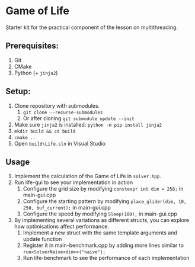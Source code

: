 # Game of Life

Starter kit for the practical component of the lesson on multithreading.

## Prerequisites:
1. Git
1. CMake
1. Python (+ `jinja2`)

## Setup:
1. Clone repository with submodules.
	1. `git clone --recurse-submodules`
	1. Or after cloning `git submodule update --init`
1. Make sure `jinja2` is installed: `python -m pip install jinja2`
1. `mkdir build && cd build`
1. `cmake ..`
1. Open `build\Life.sln` in Visual Studio

## Usage
1. Implement the calculation of the Game of Life in `solver.hpp`.
1. Run life-gui to see your implementation in action
	1. Configure the grid size by modifying `constexpr int dim = 258;` in main-gui.cpp
	1. Configure the starting pattern by modifying `place_glider(dim, 10, 250, buf_current);` in main-gui.cpp
	1. Configure the speed by modifying `Sleep(100);` in main-gui.cpp
1. By implementing several variations as different structs, you can explore how optimisations affect performance.
	1. Implement a new struct with the same template arguments and update function
	1. Register it in main-benchmark.cpp by adding more lines similar to `run<SolverNaive<dim>>("naive");`
	1. Run life-benchmark to see the performance of each implementation
